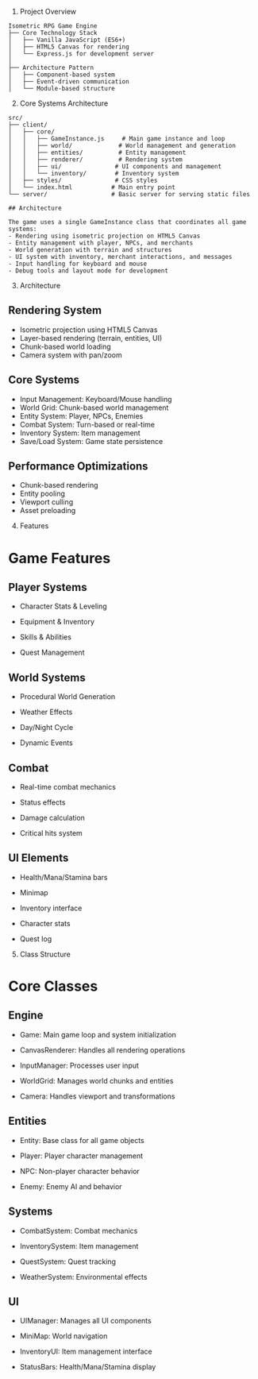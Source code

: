 1. Project Overview

```
Isometric RPG Game Engine
├── Core Technology Stack
│   ├── Vanilla JavaScript (ES6+)
│   ├── HTML5 Canvas for rendering
│   └── Express.js for development server
│
├── Architecture Pattern
│   ├── Component-based system
│   ├── Event-driven communication
│   └── Module-based structure
```

2. Core Systems Architecture

```
src/
├── client/
│   ├── core/
│   │   ├── GameInstance.js     # Main game instance and loop
│   │   ├── world/             # World management and generation
│   │   ├── entities/          # Entity management
│   │   ├── renderer/          # Rendering system
│   │   ├── ui/               # UI components and management
│   │   └── inventory/        # Inventory system
│   ├── styles/               # CSS styles
│   └── index.html           # Main entry point
└── server/                  # Basic server for serving static files

## Architecture

The game uses a single GameInstance class that coordinates all game systems:
- Rendering using isometric projection on HTML5 Canvas
- Entity management with player, NPCs, and merchants
- World generation with terrain and structures
- UI system with inventory, merchant interactions, and messages
- Input handling for keyboard and mouse
- Debug tools and layout mode for development
```

3. Architecture

## Rendering System
- Isometric projection using HTML5 Canvas
- Layer-based rendering (terrain, entities, UI)
- Chunk-based world loading
- Camera system with pan/zoom

## Core Systems
- Input Management: Keyboard/Mouse handling
- World Grid: Chunk-based world management
- Entity System: Player, NPCs, Enemies
- Combat System: Turn-based or real-time
- Inventory System: Item management
- Save/Load System: Game state persistence

## Performance Optimizations
- Chunk-based rendering
- Entity pooling
- Viewport culling
- Asset preloading

4. Features
# Game Features

  

## Player Systems

- Character Stats & Leveling

- Equipment & Inventory

- Skills & Abilities

- Quest Management

  

## World Systems

- Procedural World Generation

- Weather Effects

- Day/Night Cycle

- Dynamic Events

  

## Combat

- Real-time combat mechanics

- Status effects

- Damage calculation

- Critical hits system

  

## UI Elements

- Health/Mana/Stamina bars

- Minimap

- Inventory interface

- Character stats

- Quest log

5. Class Structure

# Core Classes

  

## Engine

- Game: Main game loop and system initialization

- CanvasRenderer: Handles all rendering operations

- InputManager: Processes user input

- WorldGrid: Manages world chunks and entities

- Camera: Handles viewport and transformations

  

## Entities

- Entity: Base class for all game objects

- Player: Player character management

- NPC: Non-player character behavior

- Enemy: Enemy AI and behavior

  

## Systems

- CombatSystem: Combat mechanics

- InventorySystem: Item management

- QuestSystem: Quest tracking

- WeatherSystem: Environmental effects

  

## UI

- UIManager: Manages all UI components

- MiniMap: World navigation

- InventoryUI: Item management interface

- StatusBars: Health/Mana/Stamina display

